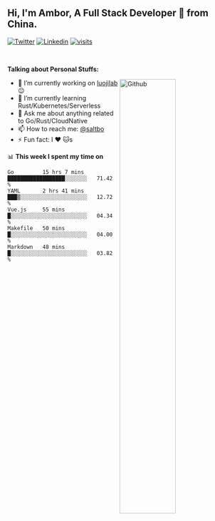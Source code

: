 ## Hi, I'm Ambor, A Full Stack Developer 🚀 from China.

[![Twitter](https://img.shields.io/badge/-saltbo-1ca0f1?style=flat&logo=twitter&logoColor=white)](https://twitter.com/rdsaltbo)
[![Linkedin](https://img.shields.io/badge/-saltbo-blue?style=flat&logo=Linkedin&logoColor=white)](https://www.linkedin.com/in/saltbo/)
[![visits](https://visitor.vercel.app/page/saltbo?color=light-green)](https://github.com/saltbo/)

&nbsp;  

**Talking about Personal Stuffs:**
<!-- Any image aligned to the right. Beware the width  -->
<img width="50%" align="right" alt="Github" src="https://raw.githubusercontent.com/saltbo/saltbo/master/images/git-header.svg" />

- 🔭 I’m currently working on [luojilab](https://github.com/luojilab) :wink:
- 🌱 I’m currently learning Rust/Kubernetes/Serverless
- 💬 Ask me about anything related to Go/Rust/CloudNative
- 📫 How to reach me: [@saltbo](https://twitter.com/rdsaltbo)
- ⚡ Fun fact: I :heart: :cat:s


📊 **This week I spent my time on**
<!--START_SECTION:waka-->
```text
Go         15 hrs 7 mins   ██████████████████░░░░░░░   71.42 % 
YAML       2 hrs 41 mins   ███▒░░░░░░░░░░░░░░░░░░░░░   12.72 % 
Vue.js     55 mins         █░░░░░░░░░░░░░░░░░░░░░░░░   04.34 % 
Makefile   50 mins         █░░░░░░░░░░░░░░░░░░░░░░░░   04.00 % 
Markdown   48 mins         █░░░░░░░░░░░░░░░░░░░░░░░░   03.82 % 
```
<!--END_SECTION:waka-->
